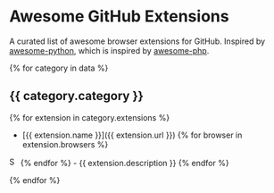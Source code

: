 # Awesome GitHub Extensions

A curated list of awesome browser extensions for GitHub. Inspired by [awesome-python](https://github.com/vinta/awesome-python), which is inspired by [awesome-php](https://github.com/ziadoz/awesome-php).

{% for category in data %}
## {{ category.category }}

{% for extension in category.extensions %}
* [{{ extension.name }}]({{ extension.url }})
{% for browser in extension.browsers %}
<img alt="Support {{ browser }}" src="icons/{{ browser }}.png" width="16">
{% endfor %}
- {{ extension.description }}
{% endfor %}

{% endfor %}
